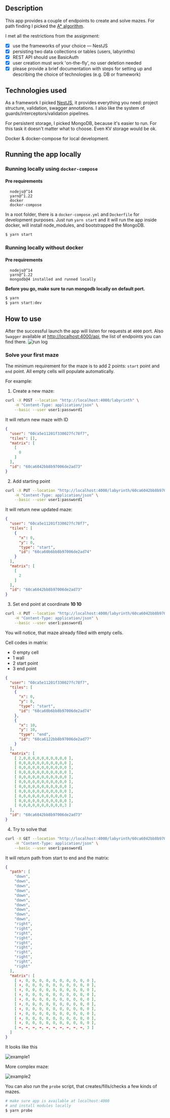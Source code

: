 ## Description
This app provides a couple of endpoints to create and solve mazes.
For path finding I picked the [A* algorithm](https://en.wikipedia.org/wiki/A*_search_algorithm).

I met all the restrictions from the assignment:
- [x] use the frameworks of your choice — NestJS
- [x] persisting two data collections or tables (users, labyrinths)
- [x] REST API should use BasicAuth
- [x] user creation must work 'on-the-fly', no user deletion needed
- [x] please provide a brief documentation with steps for setting up and
describing the choice of technologies (e.g. DB or framework)

## Technologies used

As a framework I picked [NestJS](https://docs.nestjs.com/), it provides everything you need: project structure, validation,
swagger annotations. I also like the system of guards/interceptors/validation pipelines.

For persistent storage, I picked MongoDB, because it's easier to run. For this task
it doesn't matter what to choose. Even KV storage would be ok.

Docker & docker-compose for local development.

## Running the app locally
### Running locally using `docker-compose`
#### Pre requirements
```
  nodejs@^14
  yarn@^1.22
  docker
  docker-compose
```

In a root folder, there is a `docker-compose.yml` and `Dockerfile` for development purposes.
Just run `yarn start` and it will run the app inside docker, will install node_modules, and bootstrapped the MongoDB.
```bash
$ yarn start
```

### Running locally without docker
#### Pre requirements
```
  nodejs@^14
  yarn@^1.22
  mongodb@4 installed and runned locally
```

**Before you go, make sure to run mongodb locally on default port.** 
```bash
$ yarn
$ yarn start:dev
```

## How to use

After the successful launch the app will listen for requests at `4000` port.
Also `Swagger` available at [http://localhost:4000/api](http://localhost:4000/api), the list of endpoints you can find there.
![run log](docs/run-log.png)


### Solve your first maze

The minimum requirement for the maze is to add 2 points: `start` point and `end` point.
All empty cells will populate automatically.

For example:

1) Create a new maze:
```bash
curl -X POST --location "http://localhost:4000/labyrinth" \
    -H "Content-Type: application/json" \
    --basic --user user1:password1
```

It will return new maze with ID
```json
{
  "user": "60ca5e11201f330027fc78f7",
  "tiles": [],
  "matrix": [
    [
      0
    ]
  ],
  "id": "60ca6042bb8b97006de2ad73"
}
```

2) Add starting point
```bash
curl -X PUT --location "http://localhost:4000/labyrinth/60ca6042bb8b97006de2ad73/start/0/0" \
    -H "Content-Type: application/json" \
    --basic --user user1:password1
```
It will return new updated maze:
```json
{
  "user": "60ca5e11201f330027fc78f7",
  "tiles": [
    {
      "x": 0,
      "y": 0,
      "type": "start",
      "id": "60ca60b6bb8b97006de2ad74"
    }
  ],
  "matrix": [
    [
      2
    ]
  ],
  "id": "60ca6042bb8b97006de2ad73"
}

```

3) Set end point at coordinate **10 10**
```bash
curl -X PUT --location "http://localhost:4000/labyrinth/60ca6042bb8b97006de2ad73/end/10/10" \
    -H "Content-Type: application/json" \
    --basic --user user1:password1
```

You will notice, that maze already filled with empty cells.

Cell codes in matrix:
- 0 empty cell
- 1 wall
- 2 start point
- 3 end point


```json
{
  "user": "60ca5e11201f330027fc78f7",
  "tiles": [
    {
      "x": 0,
      "y": 0,
      "type": "start",
      "id": "60ca60b6bb8b97006de2ad74"
    },
    {
      "x": 10,
      "y": 10,
      "type": "end",
      "id": "60ca6122bb8b97006de2ad77"
    }
  ],
  "matrix": [
    [ 2,0,0,0,0,0,0,0,0,0,0 ],
    [ 0,0,0,0,0,0,0,0,0,0,0 ],
    [ 0,0,0,0,0,0,0,0,0,0,0 ],
    [ 0,0,0,0,0,0,0,0,0,0,0 ],
    [ 0,0,0,0,0,0,0,0,0,0,0 ],
    [ 0,0,0,0,0,0,0,0,0,0,0 ],
    [ 0,0,0,0,0,0,0,0,0,0,0 ],
    [ 0,0,0,0,0,0,0,0,0,0,0 ],
    [ 0,0,0,0,0,0,0,0,0,0,0 ],
    [ 0,0,0,0,0,0,0,0,0,0,0 ],
    [ 0,0,0,0,0,0,0,0,0,0,3 ]
  ],
  "id": "60ca6042bb8b97006de2ad73"
}

```

4) Try to solve that

```bash
curl -X GET --location "http://localhost:4000/labyrinth/60ca6042bb8b97006de2ad73/solution" \
    -H "Content-Type: application/json" \
    --basic --user user1:password1
```
It will return path from start to end and the matrix:

```json
{
  "path": [
    "down",
    "down",
    "down",
    "down",
    "down",
    "down",
    "down",
    "down",
    "down",
    "down",
    "right",
    "right",
    "right",
    "right",
    "right",
    "right",
    "right",
    "right",
    "right",
    "right"
  ],
  "matrix": [
    [ ⬇️, 0, 0, 0, 0, 0, 0, 0, 0, 0, 0 ],
    [ ⬇️, 0, 0, 0, 0, 0, 0, 0, 0, 0, 0 ],
    [ ⬇️, 0, 0, 0, 0, 0, 0, 0, 0, 0, 0 ],
    [ ⬇️, 0, 0, 0, 0, 0, 0, 0, 0, 0, 0 ],
    [ ⬇️, 0, 0, 0, 0, 0, 0, 0, 0, 0, 0 ],
    [ ⬇️, 0, 0, 0, 0, 0, 0, 0, 0, 0, 0 ],
    [ ⬇️, 0, 0, 0, 0, 0, 0, 0, 0, 0, 0 ],
    [ ⬇️, 0, 0, 0, 0, 0, 0, 0, 0, 0, 0 ],
    [ ⬇️, 0, 0, 0, 0, 0, 0, 0, 0, 0, 0 ],
    [ ⬇️, 0, 0, 0, 0, 0, 0, 0, 0, 0, 0 ],
    [ ➡️, ➡️, ➡️, ➡️, ➡️, ➡️, ➡️, ➡️, ➡️, ➡️, 3 ]
  ]
}

```

It looks like this

![example1](docs/example1.png)

More complex maze:

![example2](docs/example2.png)


You can also run the `probe` script, that creates/fills/checks a few kinds of mazes.

```bash
# make sure app is available at localhost:4000
# and install modules locally
$ yarn probe
```
